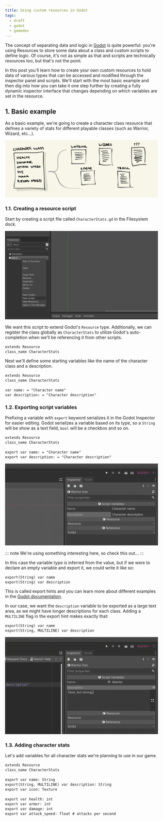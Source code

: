 ```yaml
---
title: Using custom resources in Godot
tags:
  - draft
  - godot
  - gamedev
---
```


The concept of separating data and logic in [Godot](http://godotengine.org) is quite powerful: you're using Resources to store some data about a class and custom scripts to define logic. Of course, it's not as simple as that and scripts are technically resources too, but that's not the point.

In this post you'll learn how to create your own custom resources to hold data of various types that can be accessed and modified through the inspector panel and scripts. We'll start with the most basic example and then dig into how you can take it one step further by creating a fully dynamic inspector interface that changes depending on which variables are set in the resource.

## 1. Basic example

As a basic example, we're going to create a character class resource that defines a variety of stats for different playable classes (such as Warrior, Wizard, etc...).

![structure](/static/img/godot-res-1.png)

### 1.1. Creating a resource script

Start by creating a script file called `CharacterStats.gd` in the Filesystem dock.

![Creating a resource script](/static/img/godot-res-create-script.png)

We want this script to extend Godot's `Resource` type. Additionally, we can register the class globally as `CharacterStats` to utilize Godot's auto-completion when we'll be referencing it from other scripts.

```gdscript
extends Resource
class_name CharacterStats
```

Next we'll define some starting variables like the name of the character class and a description.

```gdscript/3,4
extends Resource
class_name CharacterStats

var name: = "Character name"
var description: = "Character description"
```

### 1.2. Exporting script variables

Prefixing a variable with `export` keyword serializes it in the Godot Inspector for easier editing. Godot serializes a variable based on its type, so a `String` will be show as a text field, `bool` will be a checkbox and so on.

```gdscript/3,4
extends Resource
class_name CharacterStats

export var name: = "Character name"
export var description: = "Character description"
```

![Exported variables in Godot inspector](/static/img/godot-resources-1.gif)

::: note
We're using something interesting here, so check this out...
:::

In this case the variable type is inferred from the value, but if we were to declare an empty variable and export it, we could write it like so:

```gdscript
export(String) var name
export(String) var description
```

This is called export hints and you can learn more about different examples in the [Godot documentation][godot export docs].

In our case, we want the `description` variable to be exported as a large text area, as we might have longer descriptions for each class. Adding a `MULTILINE` flag in the export hint makes exactly that:

```gdscript/1
export(String) var name
export(String, MULTILINE) var description
```

![](/static/img/godot-resources-2.gif)

[godot export docs]: https://godot.readthedocs.io/en/latest/getting_started/scripting/gdscript/gdscript_exports.html#introduction-to-exports

### 1.3. Adding character stats

Let's add variables for all character stats we're planning to use in our game.

```gdscript
extends Resource
class_name CharacterStats

export var name: String
export(String, MULTILINE) var description: String
export var icon: Texture

export var health: int
export var armor: int
export var damage: int
export var attack_speed: float # attacks per second
```
